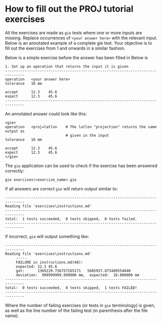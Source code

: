 # How to fill out the PROJ tutorial exercises

All the exercises are made as `gie` tests where one or more inputs are missing.
Replace occurrences of `<your answer here>` with the relevant input. Below
is an annotated example of a complete gie test. Your objective is to fill out
the exercises from 1 and onwards in a similar fashion.

Below is a simple exercise before the answer has been filled in
Below is

```
1. Set up an operation that returns the input it is given
-------------------------------------------------------------------------------
operation   <your answer here>
tolerance   10 mm

accept      12.3    45.6
expect      12.3    45.6
-------------------------------------------------------------------------------
```

An annotated answer could look like this:

```
<gie>
operation   +proj=latlon    # The latlon "projection" returns the same output as
                            # given in the input
tolerance   10 mm

accept      12.3    45.6
expect      12.3    45.6
</gie>
```

The `gie` application can be used to check if the exercise has been answered
correctly:

```
gie exercises\<exercise_name>.gie
```

If all answers are correct `gie` will return output similar to:

```
-------------------------------------------------------------------------------
Reading file 'exercises\instructions.md'
-------------------------------------------------------------------------------
total:  1 tests succeeded,  0 tests skipped,  0 tests failed.
-------------------------------------------------------------------------------
```

If incorrect, `gie` will output something like:

```
-------------------------------------------------------------------------------
Reading file 'exercises\instructions.md'
     -----
     FAILURE in instructions.md(48):
     expected: 12.3 45.6
     got:      1369229.736757265171   5685937.873489554040
     deviation:  999999999.999000 mm,  expected:  10.000000 mm
-------------------------------------------------------------------------------
total:  0 tests succeeded,  0 tests skipped,  1 tests FAILED!
-------------------------------------------------------------------------------
```

Where the number of failing exercises (or tests in `gie` terminology) is given, as
well as the line number of the failing test (in parenthesis after the file name).
